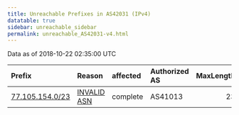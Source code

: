 ```yaml
---
title: Unreachable Prefixes in AS42031 (IPv4)
datatable: true
sidebar: unreachable_sidebar
permalink: unreachable_AS42031-v4.html
---
```


Data as of 2018-10-22 02:35:00 UTC


<div class="datatable-begin"></div>

| Prefix                                                   | Reason                                                                                                 | affected   | Authorized AS   |   MaxLength | Anchor                                         |   unreachable /24s |
|:---------------------------------------------------------|:-------------------------------------------------------------------------------------------------------|:-----------|:----------------|------------:|:-----------------------------------------------|-------------------:|
| [77.105.154.0/23](https://stat.ripe.net/77.105.154.0/23) | [INVALID ASN](https://rpki-validator.ripe.net/announcement-preview?asn=AS42031&prefix=77.105.154.0/23) | complete   | AS41013         |          23 | [RIPE](unreachable_RIPE_NCC_RPKI_Root-v4.html) |                  2 |

<div class="datatable-end"></div>